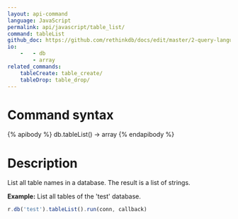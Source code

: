 ```yaml
---
layout: api-command 
language: JavaScript
permalink: api/javascript/table_list/
command: tableList
github_doc: https://github.com/rethinkdb/docs/edit/master/2-query-language/api/javascript/manipulating-tables/tableList.md
io:
    -   - db
        - array
related_commands:
    tableCreate: table_create/
    tableDrop: table_drop/
---
```


# Command syntax #

{% apibody %}
db.tableList() &rarr; array
{% endapibody %}

# Description #

List all table names in a database. The result is a list of strings.

__Example:__ List all tables of the 'test' database.

```js
r.db('test').tableList().run(conn, callback)
```

